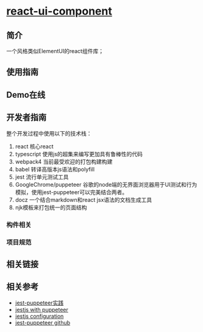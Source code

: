 # [react-ui-component](https://github.com/caoweiju/react-ui-component)

## 简介
一个风格类似ElementUI的react组件库；

## 使用指南


## Demo在线


## 开发者指南
整个开发过程中使用以下的技术栈：
1. react 核心react
2. typescript 使用js的超集来编写更加具有鲁棒性的代码
3. webpack4 当前最受欢迎的打包构建构建
4. babel 转译高版本js语法和polyfill
5. jest 流行单元测试工具
6. GoogleChrome/puppeteer 谷歌的node端的无界面浏览器用于UI测试和行为模拟，使用jest-puppeteer可以完美结合两者。
7. docz 一个结合markdown和react jsx语法的文档生成工具
8. njk模板来打包统一的页面结构

### 构件相关



### 项目规范


## 相关链接 




## 相关参考

- [jest-puppeteer实践](https://itnext.io/testing-your-javascript-in-a-browser-with-jest-puppeteer-express-and-webpack-c998a37ef887?gi=12fad619e9ab)
- [jestjs with puppeteer](https://jestjs.io/docs/en/puppeteer)
- [jestjs configuration](https://jestjs.io/docs/en/configuration#globals-object)
- [jest-puppeteer github](https://github.com/smooth-code/jest-puppeteer)
